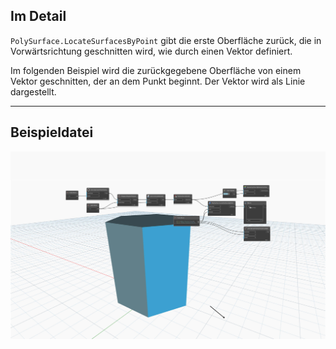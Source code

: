 ## Im Detail
`PolySurface.LocateSurfacesByPoint` gibt die erste Oberfläche zurück, die in Vorwärtsrichtung geschnitten wird, wie durch einen Vektor definiert.

Im folgenden Beispiel wird die zurückgegebene Oberfläche von einem Vektor geschnitten, der an dem Punkt beginnt. Der Vektor wird als Linie dargestellt.

___
## Beispieldatei

![PolySurface.LocateSurfacesByPoint](./Autodesk.DesignScript.Geometry.PolySurface.LocateSurfacesByPoint_img.jpg)
